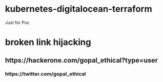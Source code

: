# kubernetes-digitalocean-terraform
Just for Poc

<html>
<h1>broken link hijacking</h1>
<h2>https://hackerone.com/gopal_ethical?type=user</h2>
<h3>https://twitter.com/gopal_ethical</h3>
</html>
